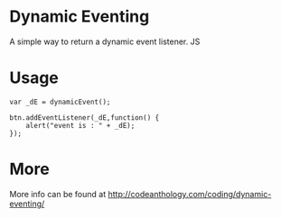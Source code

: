 # Dynamic Eventing
A simple way to return a dynamic event listener. JS

# Usage
```
var _dE = dynamicEvent();

btn.addEventListener(_dE,function() {
    alert("event is : " + _dE);
});
```

# More
More info can be found at http://codeanthology.com/coding/dynamic-eventing/
